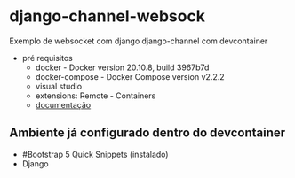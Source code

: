 # django-channel-websock
Exemplo de websocket com django django-channel com devcontainer

- pré requisitos 
    - docker - Docker version 20.10.8, build 3967b7d
    - docker-compose - Docker Compose version v2.2.2
    - visual studio
    - extensions: Remote - Containers
    - [documentação](https://code.visualstudio.com/docs/remote/containers)

## Ambiente já configurado dentro do devcontainer

- #Bootstrap 5 Quick Snippets (instalado)
- Django 


